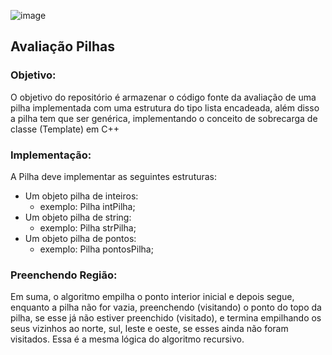 ![image](https://img.shields.io/badge/C%2B%2B-00599C?style=for-the-badge&logo=c%2B%2B&logoColor=white)
## Avaliação Pilhas



### Objetivo:
O objetivo do repositório é armazenar o código fonte da avaliação de uma pilha implementada com uma estrutura 
do tipo lista encadeada, além disso a pilha tem que ser genérica, implementando o conceito de sobrecarga de classe (Template) em C++

### Implementação:
A Pilha deve implementar as seguintes estruturas:
  - Um objeto pilha de inteiros:
    - exemplo: Pilha<int> intPilha;
  - Um objeto pilha de string:
    - exemplo: Pilha<string> strPilha;
  - Um objeto pilha de pontos:
    - exemplo: Pilha<Pontos> pontosPilha;

### Preenchendo Região:
Em suma, o algoritmo empilha o ponto interior inicial e depois segue, enquanto a pilha não for vazia, preenchendo (visitando) o ponto do topo da pilha, se esse já não estiver preenchido (visitado), e termina empilhando os seus vizinhos ao norte, sul, leste e oeste, se esses ainda não foram visitados. Essa é a mesma lógica do algoritmo recursivo. 

